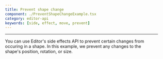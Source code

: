 ```yaml
---
title: Prevent shape change
component: ./PreventShapeChangeExample.tsx
category: editor-api
keywords: [side, effect, move, prevent]
---
```


---

You can use Editor's side effects API to prevent certain changes from occuring in a shape. In this example, we prevent any changes to the shape's position, rotation, or size.
